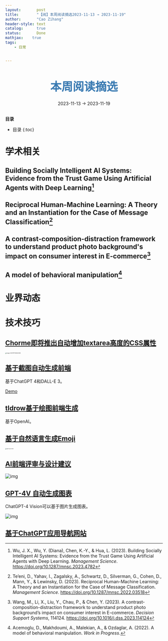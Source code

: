```yaml
---
layout:       post
title:        "【阅】本周阅读摘选2023-11-13 → 2023-11-19"
author:       "Cao Zihang"
header-style: text
catalog:      true
status:		  Done
mathjax: 	true
tags:
    - 日常


---
```


<center style="margin-bottom: 20px; margin-top: 50px"><font color="#3879B1" style="line-height: 1.4;font-weight: 700;font-size: 36px;box-sizing: border-box; ">本周阅读摘选</font></center>

<center style=" margin-bottom: 30px;">2023-11-13 → 2023-11-19</center>

<font style="font-weight: bold;">目录</font>

* 目录
{:toc}

# 学术相关

## Building Socially Intelligent AI Systems: Evidence from the Trust Game Using Artificial Agents with Deep Learning[^1]



## Reciprocal Human-Machine Learning: A Theory and an Instantiation for the Case of Message Classification[^2]



## A contrast-composition-distraction framework to understand product photo background's impact on consumer interest in E-commerce[^3]



## A model of behavioral manipulation[^4]

# 业界动态



# 技术技巧

## [Chorme即将推出自动增加textarea高度的CSS属性](https://www.amitmerchant.com/textarea-auto-increase-height/)

<img src="https://img.caozihang.com/img/202311171255512.png" alt="image-20231117125504006" style="zoom: 25%;" />

## [基于截图自动生成前端](https://github.com/abi/screenshot-to-code)

基于ChatGPT 4和DALL-E 3。

[Demo](https://user-images.githubusercontent.com/23818/283455464-3fec0f77-44e8-4fb3-a769-ac7410315e5d.mp4)

## [tldrow基于绘图前端生成](https://makereal.tldraw.com/)

基于OpenAI。

## [基于自然语言生成Emoji](https://emoji.fly.dev/)

<img src="https://img.caozihang.com/img/202311171302713.png" alt="sad-sea-otter" style="zoom:25%;" />

## [AI前端评审与设计建议](https://uxaudit.vercel.app/)

![img](https://img.caozihang.com/img/202311171325012.webp)

## [GPT-4V 自动生成图表](https://resobscura.substack.com/p/generative-ai-for-historical-research)

ChatGPT-4 Vision可以基于图片生成图表。

![img](https://img.caozihang.com/img/202311171327102.webp)

## [基于ChatGPT应用导航网站](https://www.gptshunter.com/)

[^1]: Wu, J. X., Wu, Y. (Diana), Chen, K.-Y., & Hua, L. (2023). Building Socially Intelligent AI Systems: Evidence from the Trust Game Using Artificial Agents with Deep Learning. *Management Science*. https://doi.org/10.1287/mnsc.2023.4782
[^2]: Te’eni, D., Yahav, I., Zagalsky, A., Schwartz, D., Silverman, G., Cohen, D., Mann, Y., & Lewinsky, D. (2023). Reciprocal Human-Machine Learning: A Theory and an Instantiation for the Case of Message Classification. *Management Science*. https://doi.org/10.1287/mnsc.2022.03518
[^3]: Wang, M., Li, X., Liu, Y., Chau, P., & Chen, Y. (2023). A contrast-composition-distraction framework to understand product photo background’s impact on consumer interest in E-commerce. *Decision Support Systems*, 114124. https://doi.org/10.1016/j.dss.2023.114124
[^4]: Acemoglu, D., Makhdoumi, A., Malekian, A., & Ozdaglar, A. (2022). A model of behavioral manipulation. *Work in Progress*.
